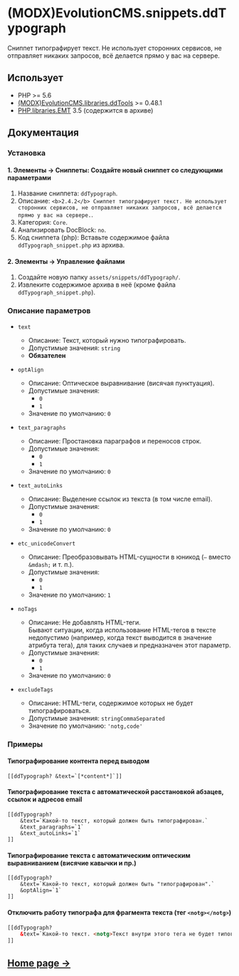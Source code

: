 # (MODX)EvolutionCMS.snippets.ddTypograph

Сниппет типографирует текст. Не использует сторонних сервисов, не отправляет никаких запросов, всё делается прямо у вас на сервере.


## Использует

* PHP >= 5.6
* [(MODX)EvolutionCMS.libraries.ddTools](https://code.divandesign.biz/modx/ddtools) >= 0.48.1
* [PHP.libraries.EMT](http://mdash.ru) 3.5 (содержится в архиве)


## Документация


### Установка


#### 1. Элементы → Сниппеты: Создайте новый сниппет со следующими параметрами

1. Название сниппета: `ddTypograph`.
2. Описание: `<b>2.4.2</b> Сниппет типографирует текст. Не использует сторонних сервисов, не отправляет никаких запросов, всё делается прямо у вас на сервере.`.
3. Категория: `Core`.
4. Анализировать DocBlock: `no`.
5. Код сниппета (php): Вставьте содержимое файла `ddTypograph_snippet.php` из архива.


#### 2. Элементы → Управление файлами

1. Создайте новую папку `assets/snippets/ddTypograph/`.
2. Извлеките содержимое архива в неё (кроме файла `ddTypograph_snippet.php`).


### Описание параметров

* `text`
	* Описание: Текст, который нужно типографировать.
	* Допустимые значения: `string`
	* **Обязателен**
	
* `optAlign`
	* Описание: Оптическое выравнивание (висячая пунктуация).
	* Допустимые значения:
		* `0`
		* `1`
	* Значение по умолчанию: `0`
	
* `text_paragraphs`
	* Описание: Простановка параграфов и переносов строк.
	* Допустимые значения:
		* `0`
		* `1`
	* Значение по умолчанию: `0`
	
* `text_autoLinks`
	* Описание: Выделение ссылок из текста (в том числе email).
	* Допустимые значения:
		* `0`
		* `1`
	* Значение по умолчанию: `0`
	
* `etc_unicodeConvert`
	* Описание: Преобразовывать HTML-сущности в юникод (`—` вместо `&mdash;` и т. п.).
	* Допустимые значения:
		* `0`
		* `1`
	* Значение по умолчанию: `1`
	
* `noTags`
	* Описание: Не добавлять HTML-теги.  
		Бывают ситуации, когда использование HTML-тегов в тексте недопустимо (например, когда текст выводится в значение атрибута тега), для таких случаев и предназначен этот параметр.
	* Допустимые значения:
		* `0`
		* `1`
	* Значение по умолчанию: `0`
	
* `excludeTags`
	* Описание: HTML-теги, содержимое которых не будет типографироваться.
	* Допустимые значения: `stringCommaSeparated`
	* Значение по умолчанию: `'notg,code'`


### Примеры


#### Типографирование контента перед выводом

```
[[ddTypograph? &text=`[*content*]`]]
```


#### Типографирование текста с автоматической расстановкой абзацев, ссылок и адресов email

```
[[ddTypograph?
	&text=`Какой-то текст, который должен быть типографирован.`
	&text_paragraphs=`1`
	&text_autoLinks=`1`
]]
```


#### Типографирование текста с автоматическим оптическим выравниванием (висячие кавычки и пр.)

```
[[ddTypograph?
	&text=`Какой-то текст, который должен быть "типографирован".`
	&optAlign=`1`
]]
```


#### Отключить работу типографа для фрагмента текста (тег `<notg></notg>`)

```html
[[ddTypograph?
	&text=`Какой-то текст. <notg>Текст внутри этого тега не будет типографироваться.</notg> Вот так просто.`
]]
```


## [Home page →](https://code.divandesign.biz/modx/ddtypograph)


<link rel="stylesheet" type="text/css" href="https://DivanDesign.ru/assets/files/ddMarkdown.css" />